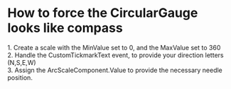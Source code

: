 # How to force the CircularGauge looks like compass 


<p>1. Create a scale with the MinValue set to 0, and the MaxValue set to 360<br />
2. Handle the CustomTickmarkText event, to provide your direction letters (N,S,E,W)<br />
3. Assign the ArcScaleComponent.Value to provide the necessary needle position.</p>

<br/>


